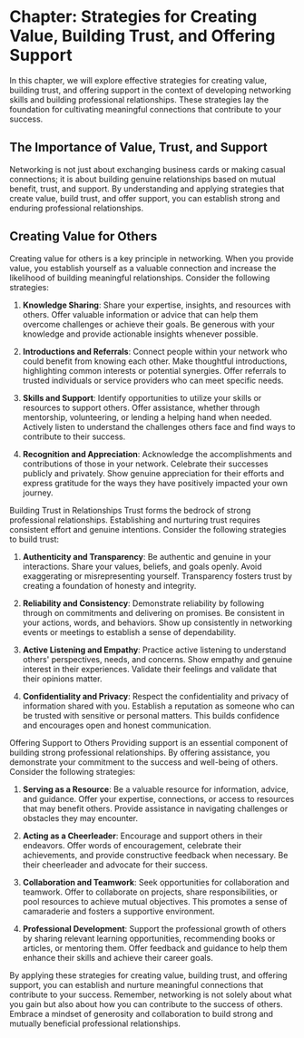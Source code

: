 Chapter: Strategies for Creating Value, Building Trust, and Offering Support
============================================================================

In this chapter, we will explore effective strategies for creating value, building trust, and offering support in the context of developing networking skills and building professional relationships. These strategies lay the foundation for cultivating meaningful connections that contribute to your success.

The Importance of Value, Trust, and Support
-------------------------------------------

Networking is not just about exchanging business cards or making casual connections; it is about building genuine relationships based on mutual benefit, trust, and support. By understanding and applying strategies that create value, build trust, and offer support, you can establish strong and enduring professional relationships.

Creating Value for Others
-------------------------

Creating value for others is a key principle in networking. When you provide value, you establish yourself as a valuable connection and increase the likelihood of building meaningful relationships. Consider the following strategies:

1. **Knowledge Sharing**: Share your expertise, insights, and resources with others. Offer valuable information or advice that can help them overcome challenges or achieve their goals. Be generous with your knowledge and provide actionable insights whenever possible.

2. **Introductions and Referrals**: Connect people within your network who could benefit from knowing each other. Make thoughtful introductions, highlighting common interests or potential synergies. Offer referrals to trusted individuals or service providers who can meet specific needs.

3. **Skills and Support**: Identify opportunities to utilize your skills or resources to support others. Offer assistance, whether through mentorship, volunteering, or lending a helping hand when needed. Actively listen to understand the challenges others face and find ways to contribute to their success.

4. **Recognition and Appreciation**: Acknowledge the accomplishments and contributions of those in your network. Celebrate their successes publicly and privately. Show genuine appreciation for their efforts and express gratitude for the ways they have positively impacted your own journey.

Building Trust in Relationships Trust forms the bedrock of strong professional relationships. Establishing and nurturing trust requires consistent effort and genuine intentions. Consider the following strategies to build trust:

1. **Authenticity and Transparency**: Be authentic and genuine in your interactions. Share your values, beliefs, and goals openly. Avoid exaggerating or misrepresenting yourself. Transparency fosters trust by creating a foundation of honesty and integrity.

2. **Reliability and Consistency**: Demonstrate reliability by following through on commitments and delivering on promises. Be consistent in your actions, words, and behaviors. Show up consistently in networking events or meetings to establish a sense of dependability.

3. **Active Listening and Empathy**: Practice active listening to understand others' perspectives, needs, and concerns. Show empathy and genuine interest in their experiences. Validate their feelings and validate that their opinions matter.

4. **Confidentiality and Privacy**: Respect the confidentiality and privacy of information shared with you. Establish a reputation as someone who can be trusted with sensitive or personal matters. This builds confidence and encourages open and honest communication.

Offering Support to Others Providing support is an essential component of building strong professional relationships. By offering assistance, you demonstrate your commitment to the success and well-being of others. Consider the following strategies:

1. **Serving as a Resource**: Be a valuable resource for information, advice, and guidance. Offer your expertise, connections, or access to resources that may benefit others. Provide assistance in navigating challenges or obstacles they may encounter.

2. **Acting as a Cheerleader**: Encourage and support others in their endeavors. Offer words of encouragement, celebrate their achievements, and provide constructive feedback when necessary. Be their cheerleader and advocate for their success.

3. **Collaboration and Teamwork**: Seek opportunities for collaboration and teamwork. Offer to collaborate on projects, share responsibilities, or pool resources to achieve mutual objectives. This promotes a sense of camaraderie and fosters a supportive environment.

4. **Professional Development**: Support the professional growth of others by sharing relevant learning opportunities, recommending books or articles, or mentoring them. Offer feedback and guidance to help them enhance their skills and achieve their career goals.

By applying these strategies for creating value, building trust, and offering support, you can establish and nurture meaningful connections that contribute to your success. Remember, networking is not solely about what you gain but also about how you can contribute to the success of others. Embrace a mindset of generosity and collaboration to build strong and mutually beneficial professional relationships.

